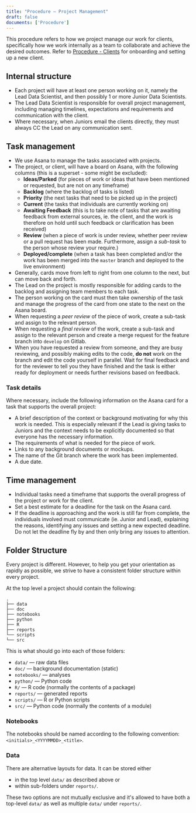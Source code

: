 ```yaml
---
title: "Procedure – Project Management"
draft: false
documents: ['Procedure']
---
```


This procedure refers to how we project manage our work for clients, specifically how we work internally as a team to collaborate and achieve the desired outcomes. Refer to <a href="https://www.exegetic.biz/internal/procedure-clients/">Procedure - Clients</a> for onboarding and setting up a new client. 

## Internal structure

- Each project will have at least one person working on it, namely the Lead Data Scientist, and then possibly 1 or more Junior Data Scientists.
- The Lead Data Scientist is responsible for overall project management, including managing timelines, expectations and requirements and communication with the client.
- Where necessary, when Juniors email the clients directly, they must always CC the Lead on any communication sent.

## Task management

- We use Asana to manage the tasks associated with projects.
- The project, or client, will have a board on Asana, with the following columns (this is a superset - some might be excluded):
    - **Ideas/Parked** (for pieces of work or ideas that have been mentioned or requested, but are not on any timeframe)
    - **Backlog** (where the backlog of tasks is listed)
    - **Priority** (the next tasks that need to be picked up in the project)
    - **Current** (the tasks that individuals are currently working on)
    - **Awaiting Feedback** (this is to take note of tasks that are awaiting feedback from external sources, ie. the client, and the work is therefore on hold until such feedback or clarification has been received)
    - **Review** (when a piece of work is under review, whether peer review or a pull request has been made. Furthermore, assign a *sub-task* to the person whose review your require.)
    - **Deployed/complete** (when a task has been completed and/or the work has been merged into the `master` branch and deployed to the live environment)
- Generally, cards move from left to right from one column to the next, but can move back and forth.
- The Lead on the project is mostly responsible for adding cards to the backlog and assigning team members to each task.
- The person working on the card must then take ownership of the task and manage the progress of the card from one state to the next on the Asana board.
- When requesting a *peer review* of the piece of work, create a sub-task and assign to the relevant person.  
- When requesting a *final review* of the work, create a sub-task and assign to the relevant person and create a merge request for the feature branch into `develop` on Gitlab.
- When you have requested a review from someone, and they are busy reviewing, and possibly making edits to the code, **do not** work on the branch and edit the code yourself in parallel. Wait for final feedback and for the reviewer to tell you they have finished and the task is either ready for deployment or needs further revisions based on feedback.

### Task details

Where necessary, include the following information on the Asana card for a task that supports the overall project:

- A brief description of the context or background motivating for why this work is needed. This is especially relevant if the Lead is giving tasks to Juniors and the context needs to be explicitly documented so that everyone has the necessary information.
- The requirements of what is needed for the piece of work.
- Links to any background documents or mockups.
- The name of the Git branch where the work has been implemented. 
- A due date.

## Time management

- Individual tasks need a timeframe that supports the overall progress of the project or work for the client. 
- Set a best estimate for a deadline for the task on the Asana card.
- If the deadline is approaching and the work is still far from complete, the individuals involved must communicate (ie. Junior and Lead), explaining the reasons, identifying any issues and setting a new expected deadline. Do not let the deadline fly by and then only bring any issues to attention.

## Folder Structure

Every project is different. However, to help you get your orientation as rapidly as possible, we strive to have a consistent folder structure within every project.

At the top level a project should contain the following:

```
.
├── data
├── doc
├── notebooks
├── python
├── R
├── reports
└── scripts
└── src
```

This is what should go into each of those folders:

- `data/` — raw data files
- `doc/` — background documentation (static)
- `notebooks/` — analyses
- `python/` — Python code
- `R/` — R code (normally the contents of a package)
- `reports/` — generated reports
- `scripts/` — R or Python scripts
- `src/` — Python code (normally the contents of a module)

### Notebooks

The notebooks should be named according to the following convention: `<initials>_<YYYYMMDD>_<title>`.

### Data

There are alternative layouts for data. It can be stored either

- in the top level `data/` as described above or
- within sub-folders under `reports/`.

These two options are not mutually exclusive and it's allowed to have both a top-level `data/` as well as multiple `data/` under `reports/`.

